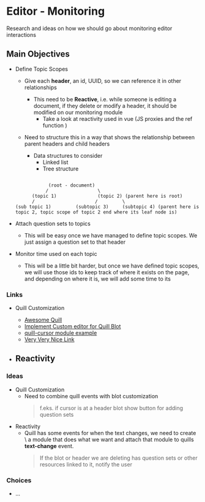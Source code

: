 # Editor - Monitoring
Research and ideas on how we should go about monitoring editor interactions

## Main Objectives
  - Define Topic Scopes
    - Give each **header**, an id, UUID, so we can reference it in other relationships

      - This need to be **Reactive**, i.e. while someone is editing a document, if
        they delete or modify a header, it should be modified on our monitoring module 
          - Take a look at reactivity used in vue (JS proxies and the ref function )

    - Need to structure this in a way that shows the relationship between parent headers and child headers
      - Data structures to consider
        - Linked list
        - Tree structure
    ``` 

                (root - document)
               /                  \
          (topic 1)               (topic 2) (parent here is root)
          /                      /         \
    (sub topic 1)         (subtopic 3)     (subtopic 4) (parent here is topic 2, topic scope of topic 2 end where its leaf node is)
    ```

  - Attach question sets to topics
    - This will be easy once we have managed to define topic scopes. We just assign a question set to that header

  - Monitor time used on each topic 
    - This will be a little bit harder, but once we have defined topic scopes,
      we will use those ids to keep track of where it exists on the page,
      and depending on where it is, we will add some time to its


### Links
  - Quill Customization
    - <a href=""> Awesome Quill</a>
    - <a href="https://www.javaer101.com/en/article/19669004.html" target="_blank"> Implement Custom editor for Quill Blot </a>
    - <a href="https://github.com/reedsy/quill-cursors" target="_blank">quill-cursor module example</a>
    - <a href="https://codepen.io/gustaveco/pen/NWNQjyo" target="_blank">Very Very Nice Link</a>
    
  - Reactivity
    - 

### Ideas
  - Quill Customization
    - Need to combine quill events with blot customization
      > f.eks. if cursor is at a header blot show button for adding question sets 
  - Reactivity 
    - Quill has some events for when the text changes, we need to create \\
      a module that does what we want and attach that module to quills **text-change** event.
      > If the blot or header we are deleting has question sets or other resources linked to it, notify the user


### Choices
  - ... 


